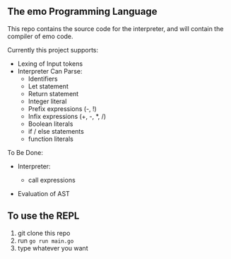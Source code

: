 ## The emo Programming Language

This repo contains the source code for the interpreter, and will contain the compiler of emo code. 

Currently this project supports: 

- Lexing of Input tokens
- Interpreter Can Parse:
  - Identifiers
  - Let statement
  - Return statement
  - Integer literal
  - Prefix expressions (-, !)
  - Infix expressions (+, -, *, /)
  - Boolean literals 
  - if / else statements
  - function literals

To Be Done: 
- Interpreter:
  - call expressions

- Evaluation of AST


## To use the REPL

1. git clone this repo
2. run ```go run main.go```
3. type whatever you want